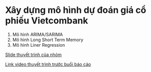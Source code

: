 # Xây dựng mô hình dự đoán giá cổ phiếu Vietcombank
1. Mô hình ARIMA/SARIMA
2. Mô hình Long Short Term Memory
3. Mô hình Liner Regression

[Slide thuyết trình của nhóm]([https://www.canva.com/design/DAGD5lEI19g/Nv-tsOQH4WFch1vu3s2QzA/edit?utm_content=DAGD5lEI19g&utm_campaign=designshare&utm_medium=link2&utm_source=sharebutton])

[Link video thuyết trình trước buổi báo cáo]([https://www.canva.com/design/DAGD5lEI19g/Nv-tsOQH4WFch1vu3s2QzA/edit?utm_content=DAGD5lEI19g&utm_campaign=designshare&utm_medium=link2&utm_source=sharebutton])
